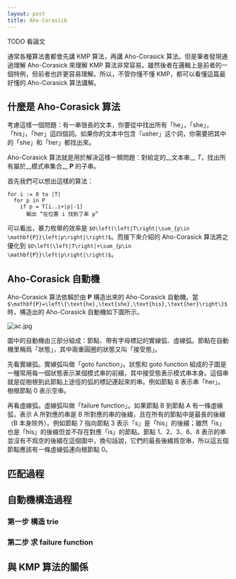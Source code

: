 ```yaml
---
layout: post
title: Aho-Corasick
---
```


TODO 看論文

通常各種算法書都會先講 KMP 算法，再講 Aho-Corasick 算法。但是筆者發現通過理解 Aho-Corasick 來理解 KMP 算法非常容易。雖然後者在邏輯上是前者的一個特例，但前者也許更容易理解。所以，不管你懂不懂 KMP，都可以看懂這篇最好懂的 Aho-Corasick 算法講解。

## 什麼是 Aho-Corasick 算法

考慮這樣一個問題：有一串很長的文本，你要從中找出所有「he」，「she」，「his」，「her」這四個詞。如果你的文本中包含「usher」这个詞，你需要把其中的「she」和「her」都找出來。

Aho-Corasick 算法就是用於解決這樣一類問題：對給定的__文本串__ _T_，找出所有屬於__模式串集合__ __P__ 的子串。

首先我們可以想出這樣的算法：

```
for i := 0 to |T|
  for p in P
    if p = T[i..i+|p|-1]
      輸出 “在位置 i 找到了串 p”
```

可以看出，暴力枚舉的效率是 `$O\left(\left|T\right|\sum_{p\in \mathbf{P}}\left|p\right|\right)$`。而接下來介紹的 Aho-Corasick 算法將之優化到 `$O\left(\left|T\right|+\sum_{p\in \mathbf{P}}\left|p\right|\right)$`。

## Aho-Corasick 自動機

Aho-Corasick 算法依賴於由 __P__ 構造出來的 Aho-Corasick 自動機。當 `$\mathbf{P}=\left\{\text{he},\text{she},\text{his},\text{her}\right\}$` 時，構造出的 Aho-Corasick 自動機如下圖所示。

![ac.jpg](http://user-image.logdown.io/user/10769/blog/10392/post/261839/c27XPLzTG2I8CG0St90O_ac.jpg)

圖中的自動機由三部分組成：節點、帶有字母標記的實線弧、虛線弧。節點在自動機里稱爲「狀態」，其中兩重圓圈的狀態又叫「接受態」。

先看實線弧。實線弧叫做「goto function」。狀態和 goto function 組成的子圖是一種常用每一個狀態表示某個模式串的前綴，其中接受態表示模式串本身。這個串就是從樹根到此節點上途徑的弧的標記連起來的串。例如節點 8 表示串「her」。樹根節點 0 表示空串。

再看虛線弧。虛線弧叫做「failure function」。如果節點 B 到節點 A 有一條虛線弧，表示 A 所對應的串是 B 所對應的串的後綴，且在所有的節點中是最長的後綴（B 本身除外）。例如節點 7 指向節點 3 表示「s」是「his」的後綴；雖然「is」也是「his」的後綴但並不存在對應「is」的節點。節點 1、2、3、6、8 表示的串並沒有不爲空的後綴在這個圖中，換句話說，它們的最長後綴爲空串，所以這五個節點應該有一條虛線弧連向根節點 0。

## 匹配過程

## 自動機構造過程

### 第一步 構造 trie

### 第二步 求 failure function

## 與 KMP 算法的關係

